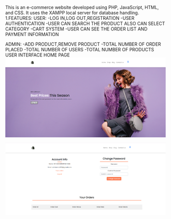 This is an e-commerce website developed using PHP, JavaScript, HTML, and CSS. It uses the XAMPP local server for database handling.
1.FEATURES:
USER:
-LOG IN,LOG OUT,REGISTRATION
-USER AUTHENTICATION
-USER CAN SEARCH THE PRODUCT ALSO CAN SELECT CATEGORY
-CART SYSTEM
-USER CAN SEE THE ORDER LIST AND PAYMENT INFORMATION

ADMIN:
-ADD PRODUCT,REMOVE PRODUCT
-TOTAL NUMBER OF ORDER PLACED
-TOTAL NUMBER OF USERS
-TOTAL NUMBER OF PRODUCTS
USER INTERFACE
HOME PAGE
![image alt](https://github.com/Abirrahman2/E-Commarce-Website/blob/3901532d0987b36f4fc71ecccde7caaa327a0143/Homepage.png)

![image alt](https://github.com/Abirrahman2/E-Commarce-Website/blob/d222c183aba6031986d905d6a12ef4f523668ea0/Homepage2.png)
